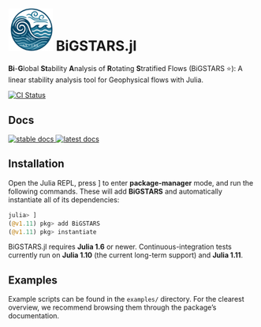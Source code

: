 # <img src="./gfd_instability.svg" width="90" alt="GFD">  BiGSTARS.jl 

<!-- description --> 
  **Bi**-**G**lobal **St**ability **A**nalysis of **R**otating **S**tratified Flows (BiGSTARS ⭐): A linear stability analysis tool for Geophysical flows with Julia. 

 <!-- Badges -->
 <p align="left">
    <a href="https://github.com/subhk/BiGSTARS.jl/actions/workflows/CI.yml">
        <img alt="CI Status" src="https://github.com/subhk/BiGSTARS.jl/actions/workflows/CI.yml/badge.svg">
    </a>
</p>

## Docs
<!-- Badges -->
 <p align="left">
    <a href="https://subhk.github.io/BiGSTARSDocumentation/stable">
        <img alt="stable docs" src="https://img.shields.io/badge/documentation-stable%20-blue">
    </a>
      <a href="https://subhk.github.io/BiGSTARSDocumentation/dev">
        <img alt="latest docs" src="https://img.shields.io/badge/documentation-dev%20-orange">
    </a>
</p>

## Installation

Open the Julia REPL, press ] to enter **package-manager** mode, and run the following commands. 
These will add **BiGSTARS** and automatically instantiate all of its dependencies:

```julia
julia> ]
(@v1.11) pkg> add BiGSTARS
(@v1.11) pkg> instantiate
```

BiGSTARS.jl requires **Julia 1.6** or newer. Continuous-integration tests currently run on **Julia 1.10** (the current long-term support) and **Julia 1.11**.


## Examples

Example scripts can be found in the `examples/` directory. For the clearest overview, we recommend 
browsing them through the package’s documentation. 
